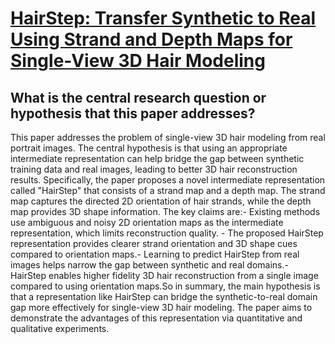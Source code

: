 # [HairStep: Transfer Synthetic to Real Using Strand and Depth Maps for   Single-View 3D Hair Modeling](https://arxiv.org/abs/2303.02700)

## What is the central research question or hypothesis that this paper addresses?

This paper addresses the problem of single-view 3D hair modeling from real portrait images. The central hypothesis is that using an appropriate intermediate representation can help bridge the gap between synthetic training data and real images, leading to better 3D hair reconstruction results. Specifically, the paper proposes a novel intermediate representation called "HairStep" that consists of a strand map and a depth map. The strand map captures the directed 2D orientation of hair strands, while the depth map provides 3D shape information. The key claims are:- Existing methods use ambiguous and noisy 2D orientation maps as the intermediate representation, which limits reconstruction quality. - The proposed HairStep representation provides clearer strand orientation and 3D shape cues compared to orientation maps.- Learning to predict HairStep from real images helps narrow the gap between synthetic and real domains.- HairStep enables higher fidelity 3D hair reconstruction from a single image compared to using orientation maps.So in summary, the main hypothesis is that a representation like HairStep can bridge the synthetic-to-real domain gap more effectively for single-view 3D hair modeling. The paper aims to demonstrate the advantages of this representation via quantitative and qualitative experiments.
